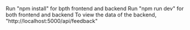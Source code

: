 Run "npm install" for bpth frontend and backend
Run "npm run dev" for both frontend and backend
To view the data of the backend, "http://localhost:5000/api/feedback"
